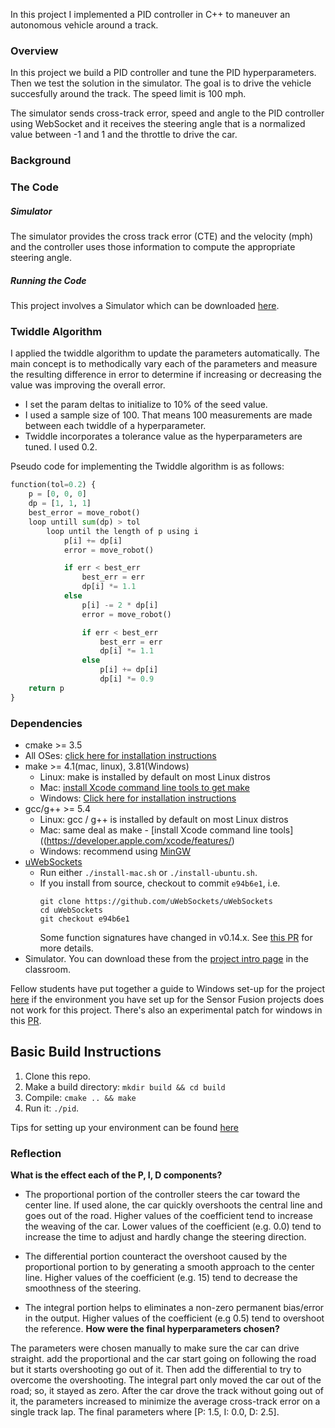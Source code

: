  In this project I implemented a PID controller in C++ to maneuver an autonomous vehicle around a track.

### Overview
In this project we build a PID controller and tune the PID hyperparameters. Then we test the solution in the simulator. The goal is to drive the vehicle succesfully around the track. The speed limit is 100 mph.

The simulator sends cross-track error, speed and angle to the PID controller using WebSocket and it receives the steering angle that is a normalized value between -1 and 1 and the throttle to drive the car.

### Background

### The Code
##### Simulator
The simulator provides the cross track error (CTE) and the velocity (mph) and the controller uses those information to compute the appropriate steering angle.


##### Running the Code
This project involves a Simulator which can be downloaded [here](https://github.com/udacity/self-driving-car-sim/releases).


### Twiddle Algorithm
I applied the twiddle algorithm to update the parameters automatically. The main concept is to methodically vary each of the parameters and measure the resulting difference in error to determine if increasing or decreasing the value was improving the overall error.
- I set the param deltas to initialize to 10% of the seed value.
-  I used a sample size of 100. That means 100 measurements are made between each twiddle of a hyperparameter.
- Twiddle incorporates a tolerance value as the hyperparameters are tuned. I used 0.2.

Pseudo code for implementing the Twiddle algorithm is as follows:

```Python
function(tol=0.2) {
    p = [0, 0, 0]
    dp = [1, 1, 1]
    best_error = move_robot()
    loop untill sum(dp) > tol
        loop until the length of p using i
            p[i] += dp[i]
            error = move_robot()

            if err < best_err
                best_err = err
                dp[i] *= 1.1
            else
                p[i] -= 2 * dp[i]
                error = move_robot()

                if err < best_err
                    best_err = err
                    dp[i] *= 1.1
                else
                    p[i] += dp[i]
                    dp[i] *= 0.9
    return p
}
```
### Dependencies

* cmake >= 3.5
 * All OSes: [click here for installation instructions](https://cmake.org/install/)
* make >= 4.1(mac, linux), 3.81(Windows)
  * Linux: make is installed by default on most Linux distros
  * Mac: [install Xcode command line tools to get make](https://developer.apple.com/xcode/features/)
  * Windows: [Click here for installation instructions](http://gnuwin32.sourceforge.net/packages/make.htm)
* gcc/g++ >= 5.4
  * Linux: gcc / g++ is installed by default on most Linux distros
  * Mac: same deal as make - [install Xcode command line tools]((https://developer.apple.com/xcode/features/)
  * Windows: recommend using [MinGW](http://www.mingw.org/)
* [uWebSockets](https://github.com/uWebSockets/uWebSockets)
  * Run either `./install-mac.sh` or `./install-ubuntu.sh`.
  * If you install from source, checkout to commit `e94b6e1`, i.e.
    ```
    git clone https://github.com/uWebSockets/uWebSockets
    cd uWebSockets
    git checkout e94b6e1
    ```
    Some function signatures have changed in v0.14.x. See [this PR](https://github.com/udacity/CarND-MPC-Project/pull/3) for more details.
* Simulator. You can download these from the [project intro page](https://github.com/udacity/self-driving-car-sim/releases) in the classroom.

Fellow students have put together a guide to Windows set-up for the project [here](https://s3-us-west-1.amazonaws.com/udacity-selfdrivingcar/files/Kidnapped_Vehicle_Windows_Setup.pdf) if the environment you have set up for the Sensor Fusion projects does not work for this project. There's also an experimental patch for windows in this [PR](https://github.com/udacity/CarND-PID-Control-Project/pull/3).

## Basic Build Instructions

1. Clone this repo.
2. Make a build directory: `mkdir build && cd build`
3. Compile: `cmake .. && make`
4. Run it: `./pid`.

Tips for setting up your environment can be found [here](https://classroom.udacity.com/nanodegrees/nd013/parts/40f38239-66b6-46ec-ae68-03afd8a601c8/modules/0949fca6-b379-42af-a919-ee50aa304e6a/lessons/f758c44c-5e40-4e01-93b5-1a82aa4e044f/concepts/23d376c7-0195-4276-bdf0-e02f1f3c665d)


### Reflection
**What is the effect each of the P, I, D components?**

- The proportional portion of the controller steers the car toward the center line. If used alone, the car quickly overshoots the central line and goes out of the road. Higher values of the coefficient tend to increase the weaving of the car. Lower values of the coefficient (e.g. 0.0) tend to increase the time to adjust and hardly change the steering direction.

- The differential portion counteract the overshoot caused by the proportional portion to by generating a smooth approach to the center line. Higher values of the coefficient (e.g. 15) tend to decrease the smoothness of the steering.

- The integral portion helps to eliminates a non-zero permanent bias/error in the output. Higher values of the coefficient (e.g 0.5) tend to overshoot the reference.
**How were the final hyperparameters chosen?**

The parameters were chosen manually to make sure the car can drive straight.  add the proportional and the car start going on following the road but it starts overshooting go out of it. Then add the differential to try to overcome the overshooting. The integral part only moved the car out of the road; so, it stayed as zero. After the car drove the track without going out of it, the parameters increased to minimize the average cross-track error on a single track lap. The final parameters where [P: 1.5, I: 0.0, D: 2.5].
